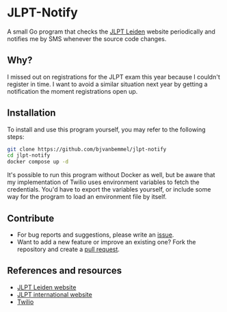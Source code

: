 # JLPT-Notify
A small Go program that checks the [JLPT Leiden](https://jlpt-leiden.nl) website periodically and notifies me by SMS whenever the source code changes.

## Why?
I missed out on registrations for the JLPT exam this year because I couldn't register in time. I want
to avoid a similar situation next year by getting a notification the moment registrations open up.

## Installation
To install and use this program yourself, you may refer to the following steps:
```bash
git clone https://github.com/bjvanbemmel/jlpt-notify
cd jlpt-notify
docker compose up -d
```

It's possible to run this program without Docker as well, but be aware that my implementation of Twilio uses environment variables to fetch the credentials.
You'd have to export the variables yourself, or include some way for the program to load an environment file by itself.

## Contribute
- For bug reports and suggestions, please write an [issue](https://github.com/bjvanbemmel/jlpt-notify/issues/new).
- Want to add a new feature or improve an existing one? Fork the repository and create a [pull request](https://github.com/bjvanbemmel/jlpt-notify/compare).

## References and resources
- [JLPT Leiden website](https://www.jlpt-leiden.nl/)
- [JLPT international website](https://www.jlpt.jp/e/)
- [Twilio](https://www.twilio.com)
